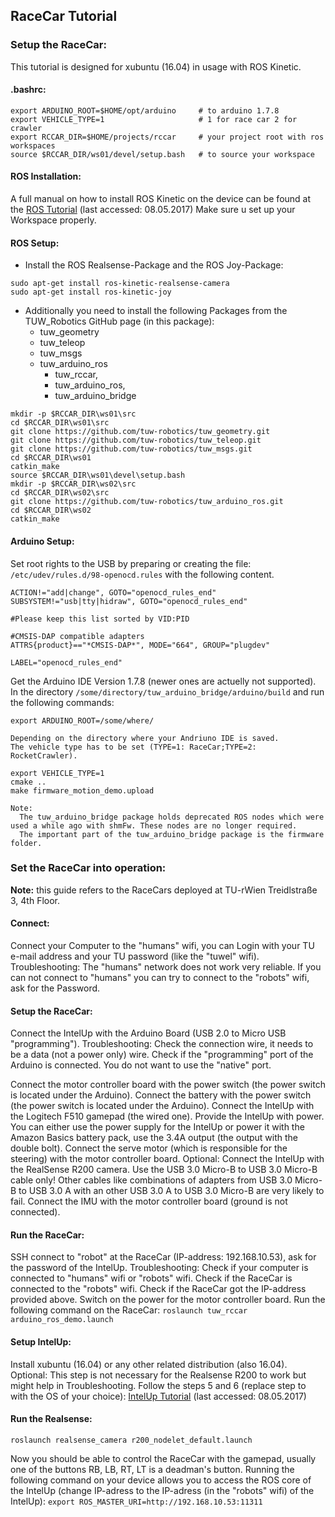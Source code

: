 ## RaceCar Tutorial
### Setup the RaceCar:
This tutorial is designed for xubuntu (16.04) in usage with ROS Kinetic.
#### .bashrc:

```
export ARDUINO_ROOT=$HOME/opt/arduino     # to arduino 1.7.8
export VEHICLE_TYPE=1                     # 1 for race car 2 for crawler
export RCCAR_DIR=$HOME/projects/rccar     # your project root with ros workspaces
source $RCCAR_DIR/ws01/devel/setup.bash   # to source your workspace
```
#### ROS Installation: 
  A full manual on how to install ROS Kinetic on the device can be found at the [ROS Tutorial](http://wiki.ros.org/kinetic/Installation/Ubuntu) (last accessed: 08.05.2017)
  Make sure u set up your Workspace properly.
#### ROS Setup:
- Install the ROS Realsense-Package and the ROS Joy-Package:
```
sudo apt-get install ros-kinetic-realsense-camera
sudo apt-get install ros-kinetic-joy
```
- Additionally you need to install the following Packages from the TUW_Robotics GitHub page (in this package):
    - tuw_geometry 
    - tuw_teleop 
    - tuw_msgs 
    - tuw_arduino_ros 
        - tuw_rccar, 
        - tuw_arduino_ros, 
        - tuw_arduino_bridge
  
```
mkdir -p $RCCAR_DIR\ws01\src
cd $RCCAR_DIR\ws01\src
git clone https://github.com/tuw-robotics/tuw_geometry.git
git clone https://github.com/tuw-robotics/tuw_teleop.git
git clone https://github.com/tuw-robotics/tuw_msgs.git
cd $RCCAR_DIR\ws01
catkin_make
source $RCCAR_DIR\ws01\devel\setup.bash
mkdir -p $RCCAR_DIR\ws02\src
cd $RCCAR_DIR\ws02\src
git clone https://github.com/tuw-robotics/tuw_arduino_ros.git
cd $RCCAR_DIR\ws02
catkin_make
```
  
    
#### Arduino Setup: 
Set root rights to the USB by preparing or creating the file: `/etc/udev/rules.d/98-openocd.rules` with the following content.
    
```
ACTION!="add|change", GOTO="openocd_rules_end"
SUBSYSTEM!="usb|tty|hidraw", GOTO="openocd_rules_end"

#Please keep this list sorted by VID:PID

#CMSIS-DAP compatible adapters
ATTRS{product}=="*CMSIS-DAP*", MODE="664", GROUP="plugdev"

LABEL="openocd_rules_end"
```
    
Get the Arduino IDE Version 1.7.8 (newer ones are actuelly not supported).
In the directory `/some/directory/tuw_arduino_bridge/arduino/build` and run the following commands:
  
```
export ARDUINO_ROOT=/some/where/
```
    
    Depending on the directory where your Andriuno IDE is saved.
    The vehicle type has to be set (TYPE=1: RaceCar;TYPE=2: RocketCrawler).
```
export VEHICLE_TYPE=1
cmake ..
make firmware_motion_demo.upload
```
    Note:
      The tuw_arduino_bridge package holds deprecated ROS nodes which were used a while ago with shmFw. These nodes are no longer required.
      The important part of the tuw_arduino_bridge package is the firmware folder.

### Set the RaceCar into operation:
**Note:** this guide refers to the RaceCars deployed at TU-rWien Treidlstraße 3, 4th Floor.
#### Connect:
  Connect your Computer to the "humans" wifi, you can Login with your TU e-mail address and your TU password (like the "tuwel" wifi).
    Troubleshooting:
      The "humans" network does not work very reliable.
      If you can not connect to "humans" you can try to connect to the "robots" wifi, ask for the Password.
#### Setup the RaceCar: 
  Connect the IntelUp with the Arduino Board (USB 2.0 to Micro USB "programming").
    Troubleshooting:
      Check the connection wire, it needs to be a data (not a power only) wire.
      Check if the "programming" port of the Arduino is connected. You do not want to use the "native" port.

  Connect the motor controller board with the power switch (the power switch is located under the Arduino).
  Connect the battery with the power switch (the power switch is located under the Arduino).
  Connect the IntelUp with the Logitech F510 gamepad (the wired one).
  Provide the IntelUp with power. You can either use the power supply for the IntelUp or power it with the Amazon Basics battery pack, use the 3.4A output (the output with the double bolt).
  Connect the serve motor (which is responsible for the steering) with the motor controller board.
    Optional:
      Connect the IntelUp with the RealSense R200 camera. Use the USB 3.0 Micro-B to USB 3.0 Micro-B cable only! Other cables like combinations of adapters from USB 3.0 Micro-B to USB 3.0 A with an other USB 3.0 A to USB 3.0 Micro-B are very likely to fail.
      Connect the IMU with the motor controller board (ground is not connected).
#### Run the RaceCar:
  SSH connect to "robot" at the RaceCar (IP-address: 192.168.10.53), ask for the password of the IntelUp.
    Troubleshooting:
      Check if your computer is connected to "humans" wifi or "robots" wifi.
      Check if the RaceCar is connected to the "robots" wifi.
      Check if the RaceCar got the IP-address provided above.
  Switch on the power for the motor controller board.
  Run the following command on the RaceCar:
    ```
    roslaunch tuw_rccar arduino_ros_demo.launch
    ```
    
#### Setup IntelUp:
  Install xubuntu (16.04) or any other related distribution (also 16.04).
  Optional:
    This step is not necessary for the Realsense R200 to work but might help in Troubleshooting.
    Follow the steps 5 and 6 (replace step to with the OS of your choice): [IntelUp Tutorial](https://01.org/developerjourney/recipe/intel-realsense-robotic-development-kit) (last accessed: 08.05.2017)
    
#### Run the Realsense:
  ```
  roslaunch realsense_camera r200_nodelet_default.launch
  ```

  Now you should be able to control the RaceCar with the gamepad, usually one of the buttons RB, LB, RT, LT is a deadman's button.
  Running the following command on your device allows you to access the ROS core of the IntelUp (change IP-adress to the IP-adress (in the "robots" wifi) of the IntelUp):
    ```
    export ROS_MASTER_URI=http://192.168.10.53:11311
    ```
